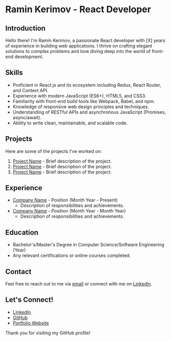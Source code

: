 # Ramin Kerimov - React Developer

## Introduction
Hello there! I'm Ramin Kerimov, a passionate React developer with [X] years of experience in building web applications. I thrive on crafting elegant solutions to complex problems and love diving deep into the world of front-end development.

## Skills
- Proficient in React.js and its ecosystem including Redux, React Router, and Context API.
- Experience with modern JavaScript (ES6+), HTML5, and CSS3.
- Familiarity with front-end build tools like Webpack, Babel, and npm.
- Knowledge of responsive web design principles and techniques.
- Understanding of RESTful APIs and asynchronous JavaScript (Promises, async/await).
- Ability to write clean, maintainable, and scalable code.

## Projects
Here are some of the projects I've worked on:

1. [Project Name](link-to-project) - Brief description of the project.
2. [Project Name](link-to-project) - Brief description of the project.
3. [Project Name](link-to-project) - Brief description of the project.

## Experience
- [Company Name](link-to-company) - Position (Month Year - Present)
  - Description of responsibilities and achievements.
- [Company Name](link-to-company) - Position (Month Year - Month Year)
  - Description of responsibilities and achievements.

## Education
- Bachelor's/Master's Degree in Computer Science/Software Engineering (Year)
- Any relevant certifications or online courses completed.

## Contact
Feel free to reach out to me via [email](mailto:your.email@example.com) or connect with me on [LinkedIn](your-linkedin-profile-link).

## Let's Connect!
- [LinkedIn](your-linkedin-profile-link)
- [GitHub](link-to-your-github-profile)
- [Portfolio Website](link-to-your-portfolio-website)

Thank you for visiting my GitHub profile!
